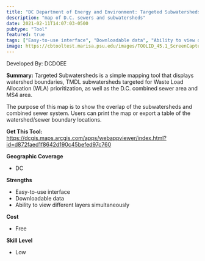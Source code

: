 ```yaml
---
title: "DC Department of Energy and Environment: Targeted Subwatersheds"
description: "map of D.C. sewers and subwatersheds"
date: 2021-02-11T14:07:03-0500
pubtype: "Tool"
featured: true
tags: ["Easy-to-use interface", "Downloadable data", "Ability to view different layers simultaneously"]
image: https://cbtooltest.marisa.psu.edu/images/TOOLID_45.1_ScreenCapture-1.png
---
```

Developed By: DCDOEE

**Summary:** Targeted Subwatersheds is a simple mapping tool that displays watershed boundaries, TMDL subwatersheds targeted for Waste Load Allocation (WLA) prioritization, as well as the D.C. combined sewer area and MS4 area. 

The purpose of this map is to show the overlap of the subwatersheds and combined sewer system. Users can print the map or export a table of the watershed/sewer boundary locations.


__**Get This Tool:**__ https://dcgis.maps.arcgis.com/apps/webappviewer/index.html?id=d872faed1f8642d190c45befed97c760


__**Geographic Coverage**__
- DC

__**Strengths**__
-  Easy-to-use interface
-   Downloadable data
-   Ability to view different layers simultaneously

__**Cost**__
- Free

__**Skill Level**__
- Low
